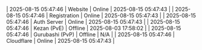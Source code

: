 | 2025-08-15 05:47:46 | Website | Online | 2025-08-15 05:47:43 |
| 2025-08-15 05:47:46 | Registration | Online | 2025-08-15 05:47:43 |
| 2025-08-15 05:47:46 | Auth Server | Online | 2025-08-15 05:47:43 |
| 2025-08-15 05:47:46 | Kezan (PvE) | Offline | 2025-08-03 17:58:02 |
| 2025-08-15 05:47:46 | Gurubashi (PvP) | Offline | N/A |
| 2025-08-15 05:47:46 | Cloudflare | Online | 2025-08-15 05:47:43 |
